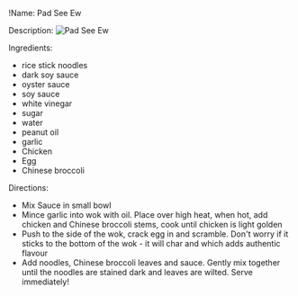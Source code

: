 !Name: Pad See Ew

Description:
![Pad See Ew](https://www.themealdb.com/images/media/meals/uuuspp1468263334.jpg "Pad See Ew")

Ingredients:
- rice stick noodles
- dark soy sauce
- oyster sauce
- soy sauce
- white vinegar
- sugar
- water
- peanut oil
- garlic
- Chicken
- Egg
- Chinese broccoli

Directions:
- Mix Sauce in small bowl
- Mince garlic into wok with oil. Place over high heat, when hot, add chicken and Chinese broccoli stems, cook until chicken is light golden
- Push to the side of the wok, crack egg in and scramble. Don't worry if it sticks to the bottom of the wok - it will char and which adds authentic flavour
- Add noodles, Chinese broccoli leaves and sauce. Gently mix together until the noodles are stained dark and leaves are wilted. Serve immediately!
